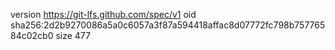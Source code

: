 version https://git-lfs.github.com/spec/v1
oid sha256:2d2b9270086a5a0c6057a3f87a594418affac8d07772fc798b75776584c02cb0
size 477

